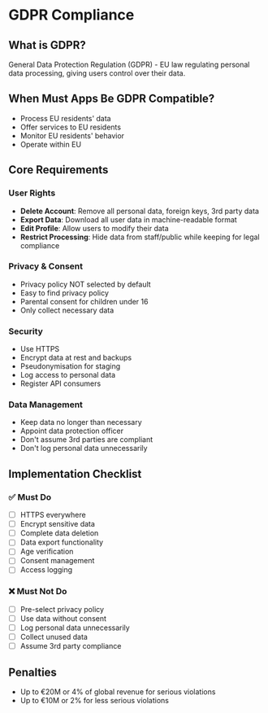 # GDPR Compliance

## What is GDPR?
General Data Protection Regulation (GDPR) - EU law regulating personal data processing, giving users control over their data.

## When Must Apps Be GDPR Compatible?
- Process EU residents' data
- Offer services to EU residents
- Monitor EU residents' behavior
- Operate within EU

## Core Requirements

### User Rights
- **Delete Account**: Remove all personal data, foreign keys, 3rd party data
- **Export Data**: Download all user data in machine-readable format
- **Edit Profile**: Allow users to modify their data
- **Restrict Processing**: Hide data from staff/public while keeping for legal compliance

### Privacy & Consent
- Privacy policy NOT selected by default
- Easy to find privacy policy
- Parental consent for children under 16
- Only collect necessary data

### Security
- Use HTTPS
- Encrypt data at rest and backups
- Pseudonymisation for staging
- Log access to personal data
- Register API consumers

### Data Management
- Keep data no longer than necessary
- Appoint data protection officer
- Don't assume 3rd parties are compliant
- Don't log personal data unnecessarily

## Implementation Checklist

### ✅ Must Do
- [ ] HTTPS everywhere
- [ ] Encrypt sensitive data
- [ ] Complete data deletion
- [ ] Data export functionality
- [ ] Age verification
- [ ] Consent management
- [ ] Access logging

### ❌ Must Not Do
- [ ] Pre-select privacy policy
- [ ] Use data without consent
- [ ] Log personal data unnecessarily
- [ ] Collect unused data
- [ ] Assume 3rd party compliance

## Penalties
- Up to €20M or 4% of global revenue for serious violations
- Up to €10M or 2% for less serious violations
